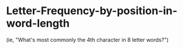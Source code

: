 # Letter-Frequency-by-position-in-word-length
(ie, "What's most commonly the 4th character in 8 letter words?") 
